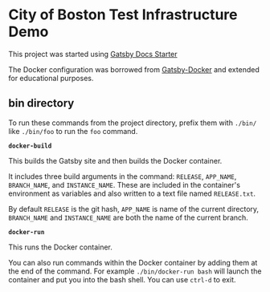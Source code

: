 # City of Boston Test Infrastructure Demo

This project was started using [Gatsby Docs Starter](https://github.com/ericwindmill/gatsby-starter-docs)

The Docker configuration was borrowed from [Gatsby-Docker](https://github.com/gatsbyjs/gatsby-docker) and extended for educational purposes.

## bin directory

To run these commands from the project directory, prefix them with `./bin/` like `./bin/foo` to run the `foo` command.

**`docker-build`**

This builds the Gatsby site and then builds the Docker container.

It includes three build arguments in the command: `RELEASE`, `APP_NAME`, `BRANCH_NAME`, and `INSTANCE_NAME`. These are included in the container's environment as variables and also written to a text file named `RELEASE.txt`.

By default `RELEASE` is the git hash, `APP_NAME` is name of the current directory, `BRANCH_NAME` and `INSTANCE_NAME` are both the name of the current branch.

**`docker-run`**

This runs the Docker container.

You can also run commands within the Docker container by adding them at the end of the command. For example `./bin/docker-run bash` will launch the container and put you into the bash shell. You can use `ctrl-d` to exit.